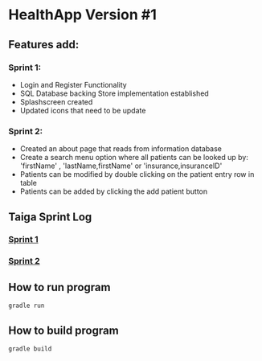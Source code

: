 # HealthApp Version #1 

## Features add:
### Sprint 1:
* Login and Register Functionality
* SQL Database backing Store implementation established
* Splashscreen created 
* Updated icons that need to be update

### Sprint 2:
* Created an about page that reads from information database
* Create a search menu option where all patients can be looked up by: 'firstName' , 'lastName,firstName'  or 'insurance,insuranceID'
* Patients can be modified by double clicking on the patient entry row in table
* Patients can be added by clicking the add patient button

## Taiga Sprint Log

### [Sprint 1](https://tree.taiga.io/project/prismagaming123-health-app/taskboard/sprint-1-2852)
### [Sprint 2](https://tree.taiga.io/project/prismagaming123-health-app/taskboard/sprint-2-1933)

## How to run program
```
gradle run
```

## How to build program
```
gradle build
```


